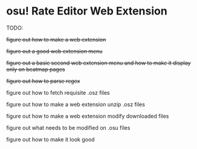 # osu! Rate Editor Web Extension

TODO:

<del>figure out how to make a web extension</del>

<del>figure out a good web extension menu</del>

<del>figure out a basic second web extension menu and how to make it display only on beatmap pages</del>

<del>figure out how to parse regex</del>

figure out how to fetch requisite .osz files

figure out how to make a web extension unzip .osz files

figure out how to make a web extension modify downloaded files

figure out what needs to be modified on .osu files

figure out how to make it look good
